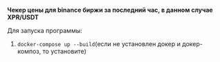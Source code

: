 **Чекер цены для binance биржи за последний час, в данном случае XPR/USDT**

Для запуска программы:
1. `docker-compose up --build`(если не установлен докер и докер-композ, то установите)